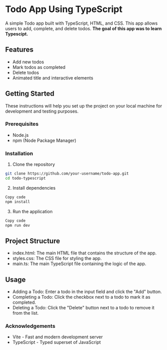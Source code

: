 
# Todo App Using TypeScript

A simple Todo app built with TypeScript, HTML, and CSS. This app allows users to add, complete, and delete todos. 
**The goal of this app was to learn Typescipt.**

## Features

- Add new todos
- Mark todos as completed
- Delete todos
- Animated title and interactive elements

## Getting Started

These instructions will help you set up the project on your local machine for development and testing purposes.

### Prerequisites

- Node.js
- npm (Node Package Manager)

### Installation

1. Clone the repository

```sh
git clone https://github.com/your-username/todo-app.git
cd todo-typescript
```

2. Install dependencies
```sh
Copy code
npm install
```

3. Run the application
```sh
Copy code
npm run dev
```

## Project Structure
- index.html: The main HTML file that contains the structure of the app.
- styles.css: The CSS file for styling the app.
- main.ts: The main TypeScript file containing the logic of the app.
  
## Usage
- Adding a Todo: Enter a todo in the input field and click the "Add" button.
- Completing a Todo: Click the checkbox next to a todo to mark it as completed.
- Deleting a Todo: Click the "Delete" button next to a todo to remove it from the list.

### Acknowledgements
- Vite - Fast and modern development server
- TypeScript - Typed superset of JavaScript
